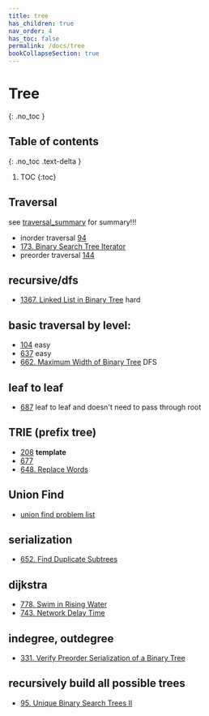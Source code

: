 ```yaml
---
title: tree
has_children: true
nav_order: 4
has_toc: false
permalink: /docs/tree
bookCollapseSection: true
---
```

# Tree
{: .no_toc }

## Table of contents
{: .no_toc .text-delta }

1. TOC
{:toc}

## Traversal
see [traversal_summary](/docs/traversal) for summary!!!

- inorder traversal [94](/docs/94)
- [173. Binary Search Tree Iterator](/docs/173)
- preorder traversal [144](/docs/144)

## recursive/dfs
- [1367. Linked List in Binary Tree](/docs/1367) hard


## basic traversal by level: 
- [104](/docs/104) easy
- [637](/docs/637) easy
- [662. Maximum Width of Binary Tree](/docs/662) DFS 


## leaf to leaf 
- [687](/docs/687) leaf to leaf and doesn't need to pass through root

## TRIE (prefix tree)
- [208](/docs/208) **template**
- [677](/docs/677)
- [648. Replace Words](/docs/648)

## Union Find
- [union find problem list](/docs/union_find)

## serialization
- [652. Find Duplicate Subtrees](/docs/652)

## dijkstra
- [778. Swim in Rising Water](/docs/778)
- [743. Network Delay Time](/docs/743)

## indegree, outdegree
- [331. Verify Preorder Serialization of a Binary Tree](/docs/331)

## recursively build all possible trees
- [95. Unique Binary Search Trees II](/docs/95)